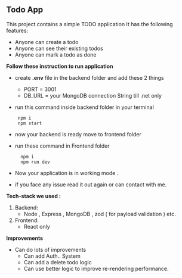 ## Todo App
This project contains a simple TODO application
It has the following features:

- Anyone  can create a todo
- Anyone can see their existing todos
- Anyone can mark a todo as done

**Follow these instruction to run application**
- create **.env** file in the backend folder and add these 2 things
	-  PORT = 3001
	- DB_URL = your MongoDB connection String till .net only
- run this command inside backend folder in your terminal 
 
       npm i
       npm start

- now your backend is ready move to frontend folder
- run these command in Frontend folder 

	    npm i
	    npm run dev

   
 - Now your application is in working mode .
 - if you face any issue read it out again or can contact with me.


**Tech-stack we used :**
 1. Backend:
	 - Node , Express , MongoDB , zod ( for payload validation ) etc.
2. Frontend:
	- React only 

**Improvements**

 - Can do lots of improvements
	 -  Can add Auth.. System
	 - Can add a delete todo logic 
	 - Can use better logic to improve re-rendering performance.